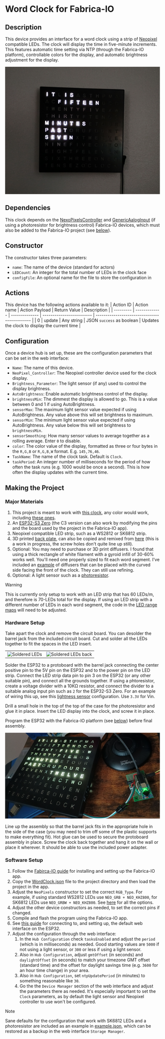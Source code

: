 # Word Clock for Fabrica-IO
## Description
This device provides an interface for a word clock using a strip of [Neopixel](https://github.com/adafruit/Adafruit_NeoPixel) compatible LEDs. The clock will display the time in five-minute increments. This features automatic time setting via NTP (through the Fabrica-IO platform), controllable colors for the display, and automatic brightness adjustment for the display.

![Finished Clock](media/clock.jpg)

## Dependencies
This clock depends on the [NexoPixelsController](https://github.com/FabricaIO/actor-NeoPixelsController) and [GenericAalogInput](https://github.com/FabricaIO/sensor-GenericAnalogInput) (if using a photoresistor for brightness control) Fabrica-IO devices, which must also be added to the Fabrica-IO project (see [below](#software-setup)).

## Constructor
The constructor takes three parameters:
* `name`: The name of the device (standard for actors)
* `LEDCount`: An integer for the total number of LEDs in the clock face
* `configFile`: An optional name for the file to store the configuration in

## Actions
This device has the following actions available to it:
| Action ID | Action name   | Action Payload | Return Value              | Description                                   |
| --------- | ------------- | -------------- | ------------------------- | --------------------------------------------- |
| 0         | update        | Any string     | JSON `success` as boolean | Updates the clock to display the current time |

## Configuration
Once a device hub is set up, these are the configuration parameters that can be set in the web interface:
* `Name`: The name of this device.
* `NeoPixel_Controller`: The Neopixel controller device used for the clock display.
* `Brightness_Parameter`: The light sensor (if any) used to control the display brightness.
* `AutoBrightness`: Enable automatic brightness control of the display.
* `brightnessMin`: The dimmest the display is allowed to go. This is a value between 0 and 1 if using AutoBrightness.
* `sensorMax`: The maximum light sensor value expected if using AutoBrightness. Any value above this will set brightness to maximum.
* `sensorMin`: The minimum light sensor value expected if using AutoBrightness. Any value below this will set brightness to `brightnessMin`.
* `sensorSmoothing`: How many sensor values to average together as a rolling average. Enter `0` to disable.
* `color`: The color value of the display, formatted as three or four bytes in the `R,G,B` or `R,G,B,W` format. E.g. `145,76,46`.
* `TaskName`: The name of the clock task. Default is `Clock`.
* `taskPeriod`: An integer number of milliseconds for the period of how often the task runs (e.g. 1000 would be once a second). This is how often the display updates with the current time.

## Making the Project
### Major Materials
1. This project is meant to work with [this clock](https://www.amazon.com/Sharper-Electronic-Contemporary-Housewarming-Decoration/dp/B07NXWXQYH?), any color would work, including [these ones](https://www.amazon.com/Sharper-Image-Electronic-Display-Contemporary/dp/B07CD7S9PZ).
2. An [ESP32-S3 Zero](https://www.aliexpress.us/item/3256806984814685.html) (the C3 version can also work by modifying the pins and the board used by the project in the Fabrica-IO app).
3. Neopixel compatible LED strip, such as a WS2812 or SK6812 strip.
4. 3D printed [back plate](Clock-Insert-LED-Back.stl), can also be copied and remixed from [here](https://cad.onshape.com/documents/ec21d4738a26e97d46042a97/w/c5252cd16a113019a0dc78d1/e/b8a84b6399ae58831cb00727) (this is a work in progress, the screw holes don't quite line up still). 
5. Optional: You may need to purchase or 3D print diffusers. I found that using a thick rectangle of white filament with a gyroid infill of 30-60% works well. You'll need one properly sized to fit each word segment. I've included an [example](Diffuser.stl) of diffusers that can be placed with the curved side facing the front of the clock. They can still use refining.
6. Optional: A light sensor such as a [photoresistor](https://www.amazon.com/DIYables-Photocell-Photoresistor-Arduino-Raspberry/dp/B0CM5YNGSF).

> [!WARNING]
> This is currently only setup to work with an LED strip that has 60 LEDs/m, and therefore is 70-LEDs total for the display. If using an LED strip with a different number of LEDs in each word segment, the code in the [LED range maps](src/WordClock.h#L58) will need to be adjusted.

### Hardware Setup
Take apart the clock and remove the circuit board. You can desolder the barrel jack from the included circuit board. Cut and solder all the LEDs together to fit the spaces in the LED insert.

<table>
  <tr>
    <td><img src="media/leds.jpg" alt="Soldered LEDs"></td>
    <td><img src="media/ledsback.jpg" alt="Soldered LEDs back"></td>
  </tr>
</table>

Solder the ESP32 to a protoboard with the barrel jack connecting the center positive pin to the 5V pin on the ESP32 and to the power pin on the LED strip. Connect the LED strip data pin to pin 3 on the ESP32 (or any other suitable pin), and connect all the grounds together. If using a phtoresistor, create a voltage divider with a 10KΩ resistor, and connect the divider to a suitable analog input pin such as `2` for the ESP32-S3 Zero. For an example of wiring this up, see this [lightness sensor](https://makeabilitylab.github.io/physcomp/sensors/photoresistors.html#using-photoresistors-with-microcontrollers) configuration. Use `3.3V` for Vin.

Drill a small hole in the top of the top of the case for the photoresistor and glue it in place. Insert the LED display into the clock, and screw it in place.

Program the ESP32 with the Fabrica-IO platform (see [below](#software-setup)) before final assembly.

![Clock assembly](media/clockassembly.jpg)

Line up the assembly so that the barrel jack fits in the appropriate hole in the side of the case (you may need to trim off some of the plastic supports to make everything fit). Hot glue can be used to secure the protoboard assembly in place. Screw the clock back together and hang it on the wall or place it wherever. It should be able to use the included power adapter.

### Software Setup

1. Follow the [Fabirca-IO guide](https://github.com/FabricaIO/FabricaIO-App/wiki/App-Usage#using-the-fabrica-io-app) for installing and setting up the Fabrica-IO app.
2. Copy the [WordClock.json](WordClock.json) file to the project directory and then load the project in the app.
3. Adjust the `NeoPixels` constructor to set the correct `RGB_Type`. For example, if using standard WS2812 LEDs use `NEO_GRB + NEO_KHZ800`, for SK6812 LEDs use `NEO_GRBW + NEO_KHZ800`. See [here](https://github.com/adafruit/Adafruit_NeoPixel/blob/master/Adafruit_NeoPixel.h#L86) for all the options.
4. Adjust the other device constructors as needed, to set the correct pins if changed.
3. Compile and flash the program using the Fabrica-IO app.
6. See [this guide](https://github.com/FabricaIO/FabricaIO-esp32hub/wiki/WiFi-and-Web-Interface#connecting-to-wifi) for connecting to, and setting up, the default web interface on the ESP32.
7. Adjust the configuration through the web interface:
    1. In the `Hub Configuration` check `tasksEnabled` and adjust the `period` (which is in milliseconds) as needed. Good starting values are `5000` if not using a light sensor, or `300` or less if using a light sensor.
    2. Also in `Hub Configuration`, adjust `gmtOffset` (in seconds) and `daylightOffset` (in seconds) to match your timezone GMT offset (standard time) and the offset for daylight savings time (e.g. `3600` for an hour time change) in your area.
    3. Also in `Hub Configuration`, set `ntpUpdatePeriod` (in minutes) to something reasonable like `30`.
    4. Go the the `Device Manager` section of the web interface and adjust the parameters there as needed. It's especially important to set the `Clock` parameters, as by default the light sensor and Neopixel controller to use won't be configured.

> [!NOTE]
> Sane defaults for the configuration that work with SK6812 LEDs and a photoresistor are included as an example in [example.json](example.json), which can be restored as a backup in the web interface `Storage Manager`.
